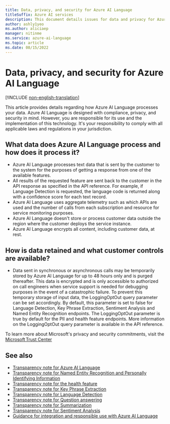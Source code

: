 ```yaml
---
title: Data, privacy, and security for Azure AI Language
titleSuffix: Azure AI services
description: This document details issues for data and privacy for Azure AI Language.
author: ashly1yeo
ms.author: aliciaep
manager: nitinme
ms.service: azure-ai-language
ms.topic: article
ms.date: 08/15/2022
---
```


# Data, privacy, and security for Azure AI Language

[!INCLUDE [non-english-translation](/azure/ai-foundry/responsible-ai/includes/non-english-translation.md)]

This article provides details regarding how Azure AI Language processes your data. Azure AI Language is designed with compliance, privacy, and security in mind. However, you are responsible for its use and the implementation of this technology. It's your responsibility to comply with all applicable laws and regulations in your jurisdiction.
 

## What data does Azure AI Language process and how does it process it?

* Azure AI Language processes text data that is sent by the customer to the system for the purposes of getting a response from one of the available features.
* All results of the requested feature are sent back to the customer in the API response as specified in the API reference. For example, if Language Detection is requested, the language code is returned along with a confidence score for each text record.
* Azure AI Language uses aggregate telemetry such as which APIs are used and the number of calls from each subscription and resource for service monitoring purposes.
* Azure AI Language doesn't store or process customer data outside the region where the customer deploys the service instance.
* Azure AI Language encrypts all content, including customer data, at rest.


## How is data retained and what customer controls are available?

* Data sent in synchronous or asynchronous calls may be temporarily stored by Azure AI Language for up to 48 hours only and is purged thereafter. This data is encrypted and is only accessible to authorized on call engineers when service support is needed for debugging purposes in the event of a catastrophic failure. To prevent this temporary storage of input data, the LoggingOptOut query parameter can be set accordingly. By default, this parameter is set to false for Language Detection, Key Phrase Extraction, Sentiment Analysis and Named Entity Recognition endpoints. The LoggingOptOut parameter is true by default for the PII and health feature endpoints. More information on the LoggingOptOut query parameter is available in the API reference.

To learn more about Microsoft's privacy and security commitments, visit the [Microsoft Trust Center](https://www.microsoft.com/trust-center)


## See also

* [Transparency note for Azure AI Language](transparency-note.md)
* [Transparency note for Named Entity Recognition and Personally Identifying Information](transparency-note-named-entity-recognition.md)
* [Transparency note for the health feature](transparency-note-health.md)
* [Transparency note for Key Phrase Extraction](transparency-note-key-phrase-extraction.md)
* [Transparency note for Language Detection](transparency-note-language-detection.md)
* [Transparency note for Question answering](transparency-note-question-answering.md)
* [Transparency note for Summarization](transparency-note-extractive-summarization.md)
* [Transparency note for Sentiment Analysis](transparency-note-sentiment-analysis.md)
* [Guidance for integration and responsible use with Azure AI Language](guidance-integration-responsible-use.md)
